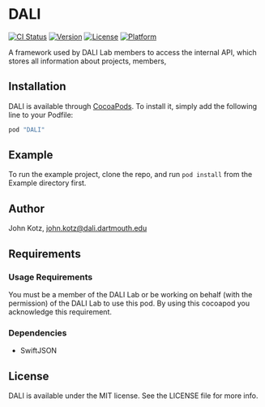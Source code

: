 # DALI

[![CI Status](https://travis-ci.org/dali-lab/DALI-Framework.svg?branch=master)](https://travis-ci.org/dali-lab/DALI-Framework)
[![Version](https://img.shields.io/cocoapods/v/DALI.svg?style=flat)](http://cocoapods.org/pods/DALI)
[![License](https://img.shields.io/cocoapods/l/DALI.svg?style=flat)](http://cocoapods.org/pods/DALI)
[![Platform](https://img.shields.io/cocoapods/p/DALI.svg?style=flat)](http://cocoapods.org/pods/DALI)

A framework used by DALI Lab members to access the internal API, which stores all information about projects, members,

## Installation

DALI is available through [CocoaPods](http://cocoapods.org). To install
it, simply add the following line to your Podfile:

```ruby
pod "DALI"
```

## Example

To run the example project, clone the repo, and run `pod install` from the Example directory first.

## Author

John Kotz, john.kotz@dali.dartmouth.edu

## Requirements
### Usage Requirements
You must be a member of the DALI Lab or be working on behalf (with the permission) of the DALI Lab to use this pod. By using this cocoapod you acknowledge this requirement.

### Dependencies
- SwiftJSON

## License

DALI is available under the MIT license. See the LICENSE file for more info.
